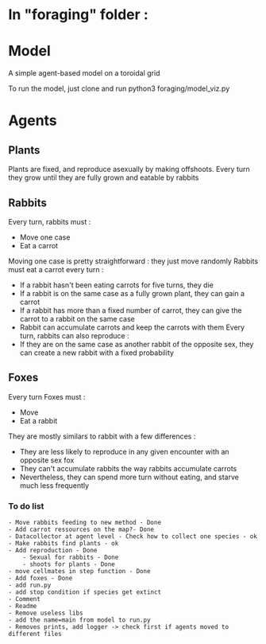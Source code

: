 
# In "foraging" folder :
# Model
A simple agent-based model on a toroidal grid

To run the model, just clone and run python3 foraging/model_viz.py

# Agents
## Plants 
Plants are fixed, and reproduce asexually by making offshoots. Every turn they grow until they are fully grown and eatable by rabbits

## Rabbits
Every turn, rabbits must :
  - Move one case
  - Eat a carrot

Moving one case is pretty straightforward : they just move randomly
Rabbits must eat a carrot every turn :
  - If a rabbit hasn't been eating carrots for five turns, they die
  - If a rabbit is on the same case as a fully grown plant, they can gain a carrot
  - If a rabbit has more than a fixed number of carrot, they can give the carrot to a rabbit on the same case
  - Rabbit can accumulate carrots and keep the carrots with them
Every turn, rabbits can also reproduce :
  - If they are on the same case as another rabbit of the opposite sex, they can create a new rabbit with a fixed probability
  
## Foxes
Every turn Foxes must : 
  - Move
  - Eat a rabbit

They are mostly similars to rabbit with a few differences : 
  - They are less likely to reproduce in any given encounter with an opposite sex fox
  - They can't accumulate rabbits the way rabbits accumulate carrots
  - Nevertheless, they can spend more turn without eating, and starve much less frequently


### To do list
    - Move rabbits feeding to new method - Done
    - Add carrot ressources on the map?- Done
    - Datacollector at agent level - Check how to collect one species - ok
    - Make rabbits find plants - ok
    - Add reproduction - Done
        - Sexual for rabbits - Done
        - shoots for plants - Done
    - move cellmates in step function - Done
    - Add foxes - Done
    - add run.py
    - add stop condition if species get extinct
    - Comment
    - Readme
    - Remove useless libs
    - add the name=main from model to run.py
    - Removes prints, add logger -> check first if agents moved to different files
